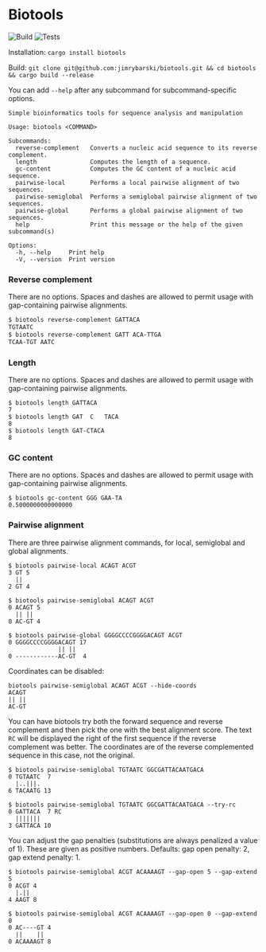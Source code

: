# Biotools

![Build](https://github.com/jimrybarski/biotools/actions/workflows/build.yml/badge.svg) ![Tests](https://github.com/jimrybarski/biotools/actions/workflows/tests.yml/badge.svg)

Installation: `cargo install biotools`  

Build: `git clone git@github.com:jimrybarski/biotools.git && cd biotools && cargo build --release`  

You can add `--help` after any subcommand for subcommand-specific options.  

```
Simple bioinformatics tools for sequence analysis and manipulation

Usage: biotools <COMMAND>

Subcommands:
  reverse-complement   Converts a nucleic acid sequence to its reverse complement.
  length               Computes the length of a sequence.
  gc-content           Computes the GC content of a nucleic acid sequence.
  pairwise-local       Performs a local pairwise alignment of two sequences.
  pairwise-semiglobal  Performs a semiglobal pairwise alignment of two sequences.
  pairwise-global      Performs a global pairwise alignment of two sequences.
  help                 Print this message or the help of the given subcommand(s)

Options:
  -h, --help     Print help
  -V, --version  Print version
```

### Reverse complement

There are no options. Spaces and dashes are allowed to permit usage with gap-containing pairwise alignments.

```bash
$ biotools reverse-complement GATTACA
TGTAATC
$ biotools reverse-complement GATT ACA-TTGA
TCAA-TGT AATC
```

### Length

There are no options. Spaces and dashes are allowed to permit usage with gap-containing pairwise alignments.
```
$ biotools length GATTACA
7
$ biotools length GAT  C   TACA
8
$ biotools length GAT-CTACA
8
```

### GC content

There are no options. Spaces and dashes are allowed to permit usage with gap-containing pairwise alignments.
```
$ biotools gc-content GGG GAA-TA
0.5000000000000000
```

### Pairwise alignment

There are three pairwise alignment commands, for local, semiglobal and global alignments.

```
$ biotools pairwise-local ACAGT ACGT
3 GT 5
  ||
2 GT 4

$ biotools pairwise-semiglobal ACAGT ACGT
0 ACAGT 5
  || ||
0 AC-GT 4

$ biotools pairwise-global GGGGCCCCGGGGACAGT ACGT
0 GGGGCCCCGGGGACAGT 17
              || ||
0 ------------AC-GT  4
```

Coordinates can be disabled:

```
biotools pairwise-semiglobal ACAGT ACGT --hide-coords
ACAGT
|| ||
AC-GT
```

You can have biotools try both the forward sequence and reverse complement and then pick the one with the best alignment score. The text `RC` will be displayed the right of the first sequence if the reverse complement was better. The coordinates are of the reverse complemented sequence in this case, not the original.

```
$ biotools pairwise-semiglobal TGTAATC GGCGATTACAATGACA
0 TGTAATC  7
  |..|||.
6 TACAATG 13

$ biotools pairwise-semiglobal TGTAATC GGCGATTACAATGACA --try-rc
0 GATTACA  7 RC
  |||||||
3 GATTACA 10
```

You can adjust the gap penalties (substitutions are always penalized a value of 1). These are given as positive numbers.
Defaults: gap open penalty: 2, gap extend penalty: 1.

```
$ biotools pairwise-semiglobal ACGT ACAAAAGT --gap-open 5 --gap-extend 5
0 ACGT 4
  |.||
4 AAGT 8

$ biotools pairwise-semiglobal ACGT ACAAAAGT --gap-open 0 --gap-extend 0
0 AC----GT 4
  ||    ||
0 ACAAAAGT 8
```
